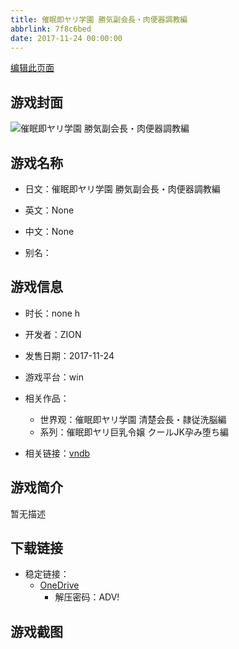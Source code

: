 ```yaml
---
title: 催眠即ヤリ学園 勝気副会長・肉便器調教編
abbrlink: 7f8c6bed
date: 2017-11-24 00:00:00
---
```

[编辑此页面](https://github.com/ACG-3/ADV3-source/blob/main/source/_posts/games/%E5%82%AC%E7%9C%A0%E5%8D%B3%E3%83%A4%E3%83%AA%E5%AD%A6%E5%9C%92%20%E5%8B%9D%E6%B0%97%E5%89%AF%E4%BC%9A%E9%95%B7%E3%83%BB%E8%82%89%E4%BE%BF%E5%99%A8%E8%AA%BF%E6%95%99%E7%B7%A8.md)

## 游戏封面

![催眠即ヤリ学園 勝気副会長・肉便器調教編](https://pan.timero.xyz/d/onedrive/img_lib_001/%E5%82%AC%E7%9C%A0%E5%8D%B3%E3%83%A4%E3%83%AA%E5%AD%A6%E5%9C%92%20%E5%8B%9D%E6%B0%97%E5%89%AF%E4%BC%9A%E9%95%B7%E3%83%BB%E8%82%89%E4%BE%BF%E5%99%A8%E8%AA%BF%E6%95%99%E7%B7%A8_cover.avif)


## 游戏名称

- 日文：催眠即ヤリ学園 勝気副会長・肉便器調教編
- 英文：None
- 中文：None

- 别名：


## 游戏信息

- 时长：none h
- 开发者：ZION
- 发售日期：2017-11-24
- 游戏平台：win
- 相关作品：
   - 世界观：催眠即ヤリ学園 清楚会長・隷従洗脳編
   - 系列：催眠即ヤリ巨乳令嬢 クールJK孕み堕ち編

- 相关链接：[vndb](https://vndb.org/v21716)


## 游戏简介

暂无描述


## 下载链接

- 稳定链接：
    - [OneDrive](https://pan.timero.xyz/onedrive/adv_lib_001/%E5%82%AC%E7%9C%A0%E5%8D%B3%E3%83%A4%E3%83%AA%E5%AD%A6%E5%9C%92%20%E5%8B%9D%E6%B0%97%E5%89%AF%E4%BC%9A%E9%95%B7%E3%83%BB%E8%82%89%E4%BE%BF%E5%99%A8%E8%AA%BF%E6%95%99%E7%B7%A8)
        - 解压密码：ADV!



## 游戏截图


